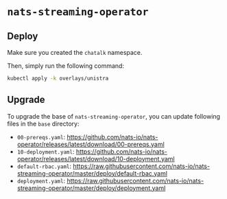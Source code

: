 `nats-streaming-operator`
=========================

## Deploy

Make sure you created the `chatalk` namespace.

Then, simply run the following command:

```sh
kubectl apply -k overlays/unistra
```

## Upgrade

To upgrade the base of `nats-streaming-operator`, you can update following files in the `base` directory:
- `00-prereqs.yaml`: https://github.com/nats-io/nats-operator/releases/latest/download/00-prereqs.yaml
- `10-deployment.yaml`: https://github.com/nats-io/nats-operator/releases/latest/download/10-deployment.yaml
- `default-rbac.yaml`: https://raw.githubusercontent.com/nats-io/nats-streaming-operator/master/deploy/default-rbac.yaml
- `deployment.yaml`: https://raw.githubusercontent.com/nats-io/nats-streaming-operator/master/deploy/deployment.yaml
